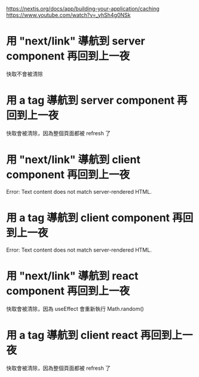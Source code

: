 https://nextjs.org/docs/app/building-your-application/caching
https://www.youtube.com/watch?v=_yhSh4g0NSk
# 用 "next/link" 導航到 server component 再回到上一夜
快取不會被清除
# 用 a tag 導航到 server component 再回到上一夜
快取會被清除，因為整個頁面都被 refresh 了
# 用 "next/link" 導航到 client component 再回到上一夜
Error: Text content does not match server-rendered HTML.
# 用 a tag 導航到 client component 再回到上一夜
Error: Text content does not match server-rendered HTML.
# 用 "next/link" 導航到 react component 再回到上一夜
快取會被清除，因為 useEffect 會重新執行 Math.random()
# 用 a tag 導航到 client react 再回到上一夜
快取會被清除，因為整個頁面都被 refresh 了